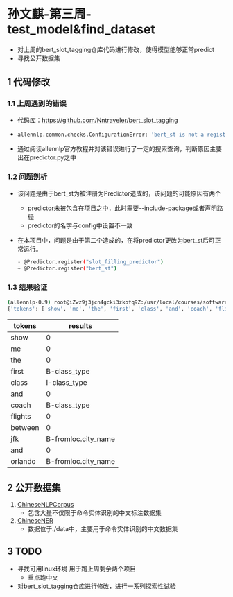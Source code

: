 # 孙文麒-第三周-test_model&find_dataset

* 对上周的bert_slot_tagging仓库代码进行修改，使得模型能够正常predict
* 寻找公开数据集

## 1 代码修改

### 1.1 上周遇到的错误

* 代码库：https://github.com/Nntraveler/bert_slot_tagging

* ```sh
  allennlp.common.checks.ConfigurationError: 'bert_st is not a registered name for Predictor. You probably need to use the --include-package flag to load your custom code. Alternatively, you can specify your choices using fully-qualified paths, e.g. {"model": "my_module.models.MyModel"} in which case they will be automatically imported correctly.'
  ```

* 通过阅读allennlp官方教程并对该错误进行了一定的搜索查询，判断原因主要出在predictor.py之中

### 1.2 问题剖析

* 该问题是由于bert_st为被注册为Predictor造成的，该问题的可能原因有两个

  * predictor未被包含在项目之中，此时需要--include-package或者声明路径
  * predictor的名字与config中设置不一致

* 在本项目中，问题是由于第二个造成的，在将predictor更改为bert_st后可正常运行。

  ```sh
  - @Predictor.register("slot_filling_predictor")
  + @Predictor.register("bert_st")
  ```

### 1.3 结果验证

```sh
(allennlp-0.9) root@iZwz9j3jcn4gcki3zkofq9Z:/usr/local/courses/software_engineering_project/bert_slot_tagging# python3 test.py --output_dir ./output/bert-atis/
{'tokens': ['show', 'me', 'the', 'first', 'class', 'and', 'coach', 'flights', 'between', 'jfk', 'and', 'orlando'], 'predict_labels': ['O', 'O', 'O', 'B-class_type', 'I-class_type', 'O', 'B-class_type', 'O', 'O', 'B-fromloc.city_name', 'O', 'B-toloc.city_name']}
```

| tokens  | results             |
| ------- | ------------------- |
| show    | 0                   |
| me      | 0                   |
| the     | 0                   |
| first   | B-class_type        |
| class   | I-class_type        |
| and     | 0                   |
| coach   | B-class_type        |
| flights | 0                   |
| between | 0                   |
| jfk     | B-fromloc.city_name |
| and     | 0                   |
| orlando | B-fromloc.city_name |



## 2 公开数据集

1. [ChineseNLPCorpus](https://github.com/InsaneLife/ChineseNLPCorpus)
   * 包含大量不仅限于命令实体识别的中文标注数据集
2. [ChineseNER](https://github.com/zjy-ucas/ChineseNER)
   * 数据位于./data中，主要用于命令实体识别的中文数据集

## 3 TODO

* 寻找可用linux环境 用于跑上周剩余两个项目
  * 重点跑中文
* 对[bert_slot_tagging](https://github.com/Nntraveler/bert_slot_tagging)仓库进行修改，进行一系列探索性试验


